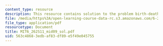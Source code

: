 ```yaml
---
content_type: resource
description: This resource contains solution to the problem birth-death chain.
file: /media/https%3A/open-learning-course-data-rc.s3.amazonaws.com/6-262-discrete-stochastic-processes-spring-2011/563c48683edbaf83df89e5f49e045755_MIT6_262S11_mid09_sol.pdf
file_type: application/pdf
resourcetype: Document
title: MIT6_262S11_mid09_sol.pdf
uid: 563c4868-3edb-af83-df89-e5f49e045755
---
```

